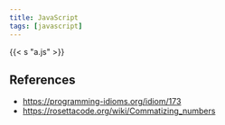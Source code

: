 ```yaml
---
title: JavaScript
tags: [javascript]
---
```


{{< s "a.js" >}}

## References

- <https://programming-idioms.org/idiom/173>
- <https://rosettacode.org/wiki/Commatizing_numbers>
